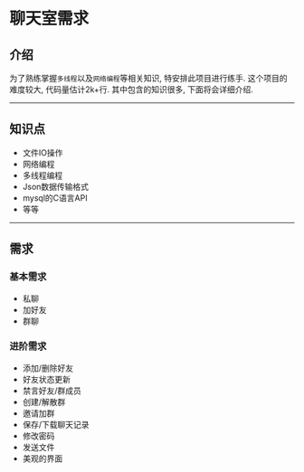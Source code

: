 # 聊天室需求

## 介绍

为了熟练掌握``多线程``以及``网络编程``等相关知识, 特安排此项目进行练手. 这个项目的难度较大, 代码量估计2k+行. 其中包含的知识很多, 下面将会详细介绍.

---

## 知识点

- 文件IO操作
- 网络编程
- 多线程编程
- Json数据传输格式
- mysql的C语言API
- 等等

---

## 需求

### 基本需求

- 私聊
- 加好友
- 群聊

### 进阶需求

- 添加/删除好友
- 好友状态更新
- 禁言好友/群成员
- 创建/解散群
- 邀请加群
- 保存/下载聊天记录
- 修改密码
- 发送文件
- 美观的界面